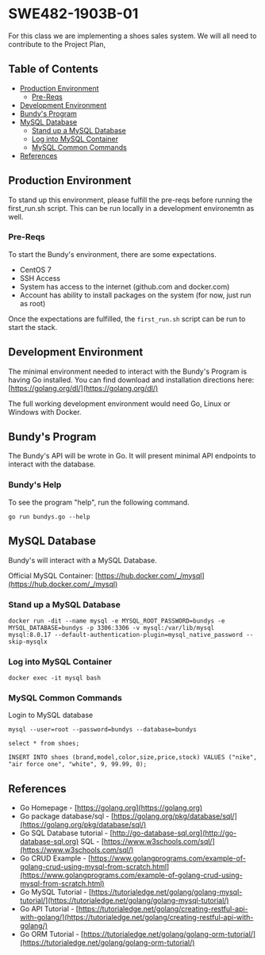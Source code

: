 # SWE482-1903B-01

For this class we are implementing a shoes sales system. We will all need to contribute to the Project Plan,

## Table of Contents

- [Production Environment](#production-environment)
  - [Pre-Reqs](#pre-reqs)
- [Development Environment](#development-environment)
- [Bundy's Program](#bundys-program)
- [MySQL Database](#mysql-database)
  - [Stand up a MySQL Database](#stand-up-a-mysql-database)
  - [Log into MySQL Container](#log-into-mysql-container)
  - [MySQL Common Commands](#mysql-common-commands)
- [References](#references)

## Production Environment

To stand up this environment, please fulfill the pre-reqs before running the first_run.sh script. This can be run locally in a development environemtn as well.

### Pre-Reqs

To start the Bundy's environment, there are some expectations.

- CentOS 7
- SSH Access
- System has access to the internet (github.com and docker.com)
- Account has ability to install packages on the system (for now, just run as root)

Once the expectations are fulfilled, the `first_run.sh` script can be run to start the stack.

## Development Environment

The minimal environment needed to interact with the Bundy's Program is having Go installed. You can find download and installation directions here: [https://golang.org/dl/](https://golang.org/dl/)

The full working development environment would need Go, Linux or Windows with Docker.

## Bundy's Program

The Bundy's API will be wrote in Go. It will present minimal API endpoints to interact with the database.

### Bundy's Help

To see the program "help", run the following command.

```none
go run bundys.go --help
```

## MySQL Database

Bundy's will interact with a MySQL Database.

Official MySQL Container: [https://hub.docker.com/_/mysql](https://hub.docker.com/_/mysql)

### Stand up a MySQL Database

```none
docker run -dit --name mysql -e MYSQL_ROOT_PASSWORD=bundys -e MYSQL_DATABASE=bundys -p 3306:3306 -v mysql:/var/lib/mysql mysql:8.0.17 --default-authentication-plugin=mysql_native_password --skip-mysqlx
```

### Log into MySQL Container

```none
docker exec -it mysql bash
```

### MySQL Common Commands

Login to MySQL database

```none
mysql --user=root --password=bundys --database=bundys
```

```none
select * from shoes;
```

```none
INSERT INTO shoes (brand,model,color,size,price,stock) VALUES ("nike", "air force one", "white", 9, 99.99, 0);
```

## References

- Go Homepage - [https://golang.org](https://golang.org)
- Go package database/sql - [https://golang.org/pkg/database/sql/](https://golang.org/pkg/database/sql/)
- Go SQL Database tutorial - [http://go-database-sql.org](http://go-database-sql.org)
SQL - [https://www.w3schools.com/sql/](https://www.w3schools.com/sql/)
- Go CRUD Example - [https://www.golangprograms.com/example-of-golang-crud-using-mysql-from-scratch.html](https://www.golangprograms.com/example-of-golang-crud-using-mysql-from-scratch.html)
- Go MySQL Tutorial - [https://tutorialedge.net/golang/golang-mysql-tutorial/](https://tutorialedge.net/golang/golang-mysql-tutorial/)
- Go API Tutorial - [https://tutorialedge.net/golang/creating-restful-api-with-golang/](https://tutorialedge.net/golang/creating-restful-api-with-golang/)
- Go ORM Tutorial - [https://tutorialedge.net/golang/golang-orm-tutorial/](https://tutorialedge.net/golang/golang-orm-tutorial/)

